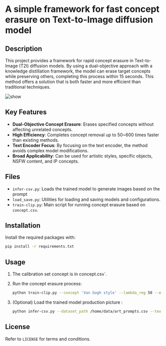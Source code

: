 
# A simple framework for fast concept erasure on Text-to-Image diffusion model

## Description
This project provides a framework for rapid concept erasure in Text-to-Image (T2I) diffusion models. By using a dual-objective approach with a knowledge distillation framework, the model can erase target concepts while preserving others, completing this process within 15 seconds. This method offers a solution that is both faster and more efficient than traditional techniques.

![show](E:\dm_repo\text-clip-erasing\image\show.jpg)

## Key Features
- **Dual-Objective Concept Erasure**: Erases specified concepts without affecting unrelated concepts.
- **High Efficiency**: Completes concept removal up to 50~600 times faster than existing methods.
- **Text Encoder Focus**: By focusing on the text encoder, the method avoids complex model modifications.
- **Broad Applicability**: Can be used for artistic styles, specific objects, NSFW content, and IP concepts.

## Files
- `infer-csv.py`: Loads the trained model to generate images based on the prompt
- `load_save.py`: Utilities for loading and saving models and configurations.
- `train-clip.py`: Main script for running concept erasure based on `concept.csv`.

## Installation
Install the required packages with:
```bash
pip install -r requirements.txt
```

## Usage
1. The calibration set concept is in concept.csv`.

2. Run the concept erasure process:
   ```bash
   python train-clip.py --concept 'Van Gogh style' --lambda_reg 50 --epochs 20
   ```

3. (Optional) Load the trained model production picture :
   ```bash
   python infer-csv.py --dataset_path /home/data/art_prompts.csv --text_encoder_path networks/VanGoghstyle-epoch-19
   ```

## License
Refer to `LICENSE` for terms and conditions.
